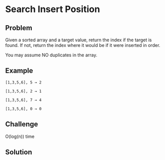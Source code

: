 Search Insert Position
===


Problem
-------

Given a sorted array and a target value, return the index if the target is found. If not, return the index where it would be if it were inserted in order.

You may assume NO duplicates in the array.

Example
-------

    [1,3,5,6], 5 → 2
    
    [1,3,5,6], 2 → 1
    
    [1,3,5,6], 7 → 4
    
    [1,3,5,6], 0 → 0

Challenge
---------

O(log(n)) time

Solution
--------

